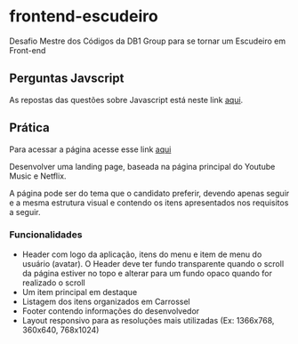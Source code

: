 # frontend-escudeiro

Desafio Mestre dos Códigos da DB1 Group para se tornar um Escudeiro em Front-end

## Perguntas Javscript

As repostas das questões sobre Javascript está neste link [aqui](./perguntas/perguntas.md).

## Prática

Para acessar a página acesse esse link [aqui](https://gabrielpapke.github.io/frontend-escudeiro/netflix)

Desenvolver uma landing page, baseada na página principal do Youtube Music e Netflix.

A página pode ser do tema que o candidato preferir, devendo apenas seguir e a mesma estrutura visual e contendo os itens apresentados nos requisitos a seguir.

### Funcionalidades

- Header com logo da aplicação, itens do menu e item de menu do usuário (avatar). O Header deve ter fundo transparente quando o scroll da página estiver no topo e alterar para um fundo opaco quando for realizado o scroll
- Um item principal em destaque
- Listagem dos itens organizados em Carrossel
- Footer contendo informações do desenvolvedor
- Layout responsivo para as resoluções mais utilizadas (Ex: 1366x768, 360x640, 768x1024)
